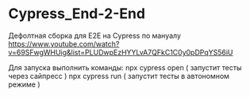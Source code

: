 # Cypress_End-2-End
Дефолтная сборка для Е2Е на Cypress по мануалу  https://www.youtube.com/watch?v=69SFwgWHUig&list=PLUDwpEzHYYLvA7QFkC1C0y0pDPqYS56iU

Для запуска выполнить команды:
npx cypress open ( запустит тесты через сайпресс )
npx cypress run ( запустит тесты в автономном режиме )

